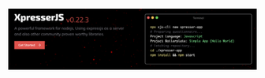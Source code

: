 ![Alt text](https://github.com/xpresserjs/.github/raw/main/profile/docs_v2_preview.png "Xpresser Logo")
